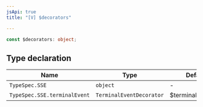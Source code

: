 ```yaml
---
jsApi: true
title: "[V] $decorators"

---
```

```ts
const $decorators: object;
```

## Type declaration

| Name | Type | Default value |
| ------ | ------ | ------ |
| `TypeSpec.SSE` | `object` | - |
| `TypeSpec.SSE.terminalEvent` | `TerminalEventDecorator` | $terminalEventDecorator |
